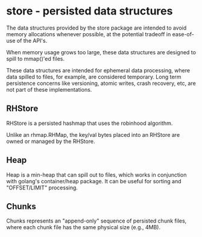 # store - persisted data structures

The data structures provided by the store package are intended to
avoid memory allocations whenever possible, at the potential tradeoff
in ease-of-use of the API's.

When memory usage grows too large, these data structures are designed
to spill to mmap()'ed files.

These data structures are intended for ephemeral data processing,
where data spilled to files, for example, are considered
temporary. Long term persistence concerns like versioning, atomic
writes, crash recovery, etc, are not part of these implementations.

## RHStore

RHStore is a persisted hashmap that uses the robinhood algorithm.

Unlike an rhmap.RHMap, the key/val bytes placed into an RHStore are
owned or managed by the RHStore.

## Heap

Heap is a min-heap that can spill out to files, which works in
conjunction with golang's container/heap package. It can be useful for
sorting and "OFFSET/LIMIT" processing.

## Chunks

Chunks represents an "append-only" sequence of persisted chunk files,
where each chunk file has the same physical size (e.g., 4MB).
